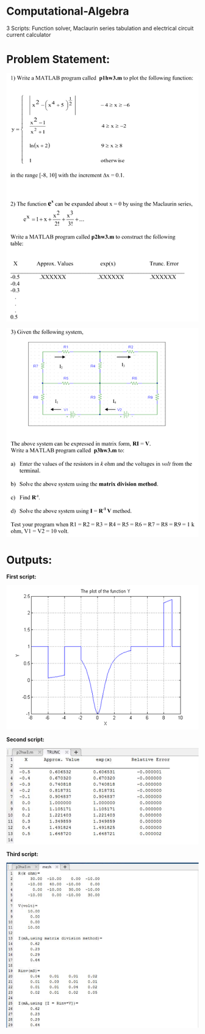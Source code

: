 # Computational-Algebra
3 Scripts: Function solver, Maclaurin series tabulation and electrical circuit current calculator

# Problem Statement:

<p align="center"> 
<img src="Images/1.PNG">
</p>

<p align="center"> 
<img src="Images/2.PNG">
</p>

# Outputs:

**First script:**

<p align="center"> 
<img src="Images/p1hw3.png">
</p>

**Second script:**

<p align="center"> 
<img src="Images/3.PNG">
</p>

**Third script:**

<p align="center"> 
<img src="Images/4.PNG">
</p>
